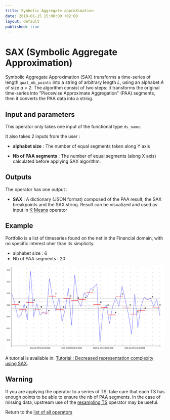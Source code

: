 ```yaml
---
title: Symbolic Aggregate approXimation
date: 2018-01-15 15:00:00 +02:00
layout: default
published: true
---
```

# SAX (Symbolic Aggregate Approximation)

Symbolic Aggregate Approximation (SAX) transforms a time-series of length `qual_nb_points` into a string of arbitrary length *L*, using an alphabet *A* of size *a* > 2. The algorithm consist of two steps: it transforms the original time-series into "Piecewise Approximate Aggregation" (PAA) segments, then it converts the PAA data into a string.

## Input and parameters

This operator only takes one input of the functional type `ds_name`.

It also takes 2 inputs from the user :

- **alphabet size** : The number of equal segments taken along Y axis
<!-- *alphabet size*:  SAX breaks up ___________ (local to sliding window / per time series ) so that points are divided into buckets equally under a gaussian curve. These buckets are given a letter to represent which bucket they fall in and distance is calculated by the average between buckets. -->
- **Nb of PAA segments** : The number of equal segments (along X axis) calculated before applying SAX algorithm.


## Outputs

The operator has one output :

 - **SAX** :  A dictionary (JSON format) composed of the PAA result, the SAX breakpoints and the SAX string. Result can be visualized and used as input in [K-Means](/doc/operators/kmeans.html) operator


## Example

Portfolio is a list of timeseries found on the net in the Financial domain, with no specific interest oher than its simplicity.
- alphabet size : 6
- Nb of PAA segments : 20


![Portfolio_ewa SAX](/img/operators/sax_portfolio.png)

A tutorial is available in: [Tutorial : Decreased representation complexity using SAX](/doc/tutorials/tuto_sax.html).

## Warning

If you are applying the operator to a series of TS, take care that each TS has enough points to be able to ensure the nb of PAA segments. In the case of missing data, upstream use of the [resampling TS](/doc/operators/resample.html) operator may be useful.



Return to the [list of all operators](/operators.html)
